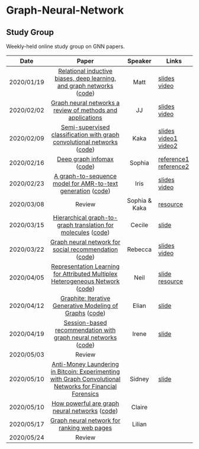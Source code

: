 # Graph-Neural-Network

## Study Group

Weekly-held online study group on GNN papers.

| Date       |                                                                             Paper                                                                             |    Speaker    | Links                                                                                                                                                                                      |
| ---------- | :-----------------------------------------------------------------------------------------------------------------------------------------------------------: | :-----------: | ------------------------------------------------------------------------------------------------------------------------------------------------------------------------------------------ |
| 2020/01/19 |      [Relational inductive biases, deep learning, and graph networks](https://arxiv.org/abs/1806.01261) ([code](https://github.com/deepmind/graph_nets))      |     Matt      | [slides](https://docs.google.com/presentation/d/13mYd5J-mVc125688VMsGEO_b-JFgJBKf7fDPQi8XVUw/edit?usp=sharing)<br>[video](https://drive.google.com/open?id=1nEAam02DwEObb_R6gx3QiVwHKBog1PHT) |
| 2020/02/02 |                                [Graph neural networks a review of methods and applications](https://arxiv.org/abs/1812.08434)                                 |      JJ       | [slides](https://drive.google.com/open?id=1s8pBRcRudCZZD3WiWFVzSKL49NZIvLn7)<br>[video](https://drive.google.com/open?id=1ADYdEmppEU6IW74skpjCse08IaikCcBo)                                   |
| 2020/02/09 |          [Semi-supervised classification with graph convolutional networks](https://arxiv.org/abs/1609.02907) ([code](https://github.com/tkipf/gcn))          |     Kaka      | [slides](https://drive.google.com/open?id=1azgufZqJgd_WgKFyge7vwW-D01VYK-UTmJB9K7Z3f7w)<br>[video1](https://drive.google.com/open?id=1E9E5zySPkLnM1g8lRurBA4rXstQeR_5-)<br>[video2](https://drive.google.com/open?id=10z3NaSdzcoiiMQSjrV36Lqp83cJUUmJU)                                                                                                                                                                                           |
| 2020/02/16 |                                [Deep graph infomax](https://arxiv.org/abs/1809.10341) ([code](https://github.com/PetarV-/DGI))                                |    Sophia     | [reference1](https://www.cl.cam.ac.uk/~pv273/slides/Siena-DGI.pdf)<br>[reference2](https://aisc.ai.science/events/2019-04-11/)
| 2020/02/23 | [A graph-to-sequence model for AMR-to-text generation](https://arxiv.org/abs/1805.02473) ([code](https://github.com/freesunshine0316/neural-graph-to-seq-mp)) |     Iris      | [slides](https://drive.google.com/file/d/1w1qXsVYtOSEwLYwUJ6H6qA82c48PELH5/view?usp=sharing)<br>[video](https://drive.google.com/file/d/1FAhn_u-NmeEFyC8A8RcmNm4_ZKq2rwOe/view?usp=sharing)                                                                                                                                                                                 |
| 2020/03/08 |                                                                            Review                                                                             | Sophia & Kaka |    [resource](https://github.com/dglai/KDD-2019-Hands-on)                                                                                                                                                                                        |
| 2020/03/15 |      [Hierarchical graph-to-graph translation for molecules](https://arxiv.org/pdf/1907.11223.pdf) ([code](https://github.com/wengong-jin/hgraph2graph))      |    Cecile     |  [slide](https://drive.google.com/file/d/1Ku1Yks9Yct-WE4RUBP5-zTveVOzq6Ofq/view?usp=sharing)                                                                                                                                                                                          |
| 2020/03/22 |           [Graph neural network for social recommendation](https://arxiv.org/abs/1902.07243) ([code](https://github.com/wenqifan03/GraphRec-WWW19))           |    Rebecca    |[slides](https://docs.google.com/presentation/d/1Lujpnha5wKKCRuBF_0RjLC3FI5uDQTZcIiu9j37HuQg/edit?usp=sharing)<br>[video](https://drive.google.com/file/d/1uqdrUzYtnbkKmRZVumRtmW4_uFGzJeD_/view?usp=sharing)                                                                                                                                                                                            |
| 2020/04/05 |                [Representation Learning for Attributed Multiplex Heterogeneous Network](https://arxiv.org/abs/1905.01669) ([code](https://github.com/THUDM/GATNE))                 |     Neil      |  [slide](https://docs.google.com/presentation/d/1hJW0rg0mvW4GVvVFVQxtCYbsv6xJPjBtijoMWSfPnhY/edit#slide=id.p)  [resource](http://xtf615.com/2019/12/04/representation-learning-on-graphs/)     |
| 2020/04/12 |           [Graphite: Iterative Generative Modeling of Graphs](https://arxiv.org/abs/1803.10459) ([code](https://github.com/ermongroup/graphite))           |     Elian      |   [slide](https://drive.google.com/file/d/18nhiCxfmOYSJEHsvfpNalpCqX-IJzd2i)                                                                                                                                                                                         |
| 2020/04/19 |          [Session-based recommendation with graph neural networks](https://arxiv.org/abs/1811.00855) ([code](https://github.com/CRIPAC-DIG/SR-GNN))           |     Irene     |   [slide](https://docs.google.com/presentation/d/1GmL9itaHhcCfm24W6VPvg_MG2e-1tT1ag_5X_6zSA7Q/edit#slide=id.p)                                                                                     |
| 2020/05/03 |                                                                            Review                                                                             |               |                                                                                                                                                                                            |
| 2020/05/10 |         [Anti-Money Laundering in Bitcoin: Experimenting with Graph Convolutional Networks for Financial Forensics](https://arxiv.org/abs/1908.02591)         |    Sidney     |   [slide](https://docs.google.com/presentation/d/1N1g2ARQE-NV_KGzaGU8hBYtIrfoOEG0_pmQ_hY8lQXU/edit#slide=id.p)                                                                                                                                   |
| 2020/05/10 |                [How powerful are graph neural networks](https://arxiv.org/abs/1810.00826) ([code](https://github.com/weihua916/powerful-gnns))                |    Claire     |                                                                                                                                                                                            |
| 2020/05/17 |                               [Graph neural network for ranking web pages](http://delab.csd.auth.gr/~dimitris/courses/ir_spring06/page_rank_computing/01517930.pdf)         |    Lilian     |                                                                                                                                                                                            |
| 2020/05/24 |            Review                                  |          |                                                                                                                                                                                            |
